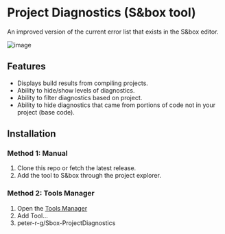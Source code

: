 # Project Diagnostics (S&box tool)

An improved version of the current error list that exists in the S&box editor.

![image](https://user-images.githubusercontent.com/11802285/203877213-bc24aa71-223f-4e91-ab4b-233862a492be.png)

## Features
* Displays build results from compiling projects.
* Ability to hide/show levels of diagnostics.
* Ability to filter diagnostics based on project.
* Ability to hide diagnostics that came from portions of code not in your project (base code).

## Installation
### Method 1: Manual
1. Clone this repo or fetch the latest release.
2. Add the tool to S&box through the project explorer.

### Method 2: Tools Manager
1. Open the [Tools Manager](https://github.com/xezno/sbox-tools-manager)
2. Add Tool...
3. peter-r-g/Sbox-ProjectDiagnostics
